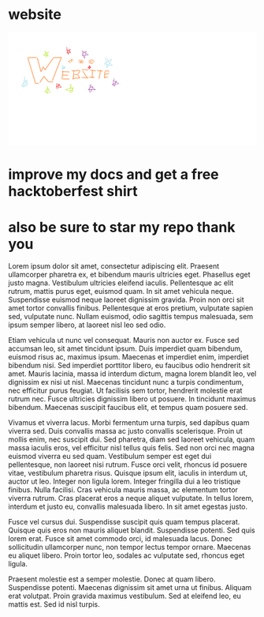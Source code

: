 
# website

![website](Untitled.png)

# improve my docs and get a free hacktoberfest shirt

# also be sure to star my repo thank you


Lorem ipsum dolor sit amet, consectetur adipiscing elit. Praesent ullamcorper pharetra ex, et bibendum mauris ultricies eget. Phasellus eget justo magna. Vestibulum ultricies eleifend iaculis. Pellentesque ac elit rutrum, mattis purus eget, euismod quam. In sit amet vehicula neque. Suspendisse euismod neque laoreet dignissim gravida. Proin non orci sit amet tortor convallis finibus. Pellentesque at eros pretium, vulputate sapien sed, vulputate nunc. Nullam euismod, odio sagittis tempus malesuada, sem ipsum semper libero, at laoreet nisl leo sed odio.

Etiam vehicula ut nunc vel consequat. Mauris non auctor ex. Fusce sed accumsan leo, sit amet tincidunt ipsum. Duis imperdiet quam bibendum, euismod risus ac, maximus ipsum. Maecenas et imperdiet enim, imperdiet bibendum nisi. Sed imperdiet porttitor libero, eu faucibus odio hendrerit sit amet. Mauris lacinia, massa id interdum dictum, magna lorem blandit leo, vel dignissim ex nisi ut nisl. Maecenas tincidunt nunc a turpis condimentum, nec efficitur purus feugiat. Ut facilisis sem tortor, hendrerit molestie erat rutrum nec. Fusce ultricies dignissim libero ut posuere. In tincidunt maximus bibendum. Maecenas suscipit faucibus elit, et tempus quam posuere sed.

Vivamus et viverra lacus. Morbi fermentum urna turpis, sed dapibus quam viverra sed. Duis convallis massa ac justo convallis scelerisque. Proin ut mollis enim, nec suscipit dui. Sed pharetra, diam sed laoreet vehicula, quam massa iaculis eros, vel efficitur nisl tellus quis felis. Sed non orci nec magna euismod viverra eu sed quam. Vestibulum semper est eget dui pellentesque, non laoreet nisi rutrum. Fusce orci velit, rhoncus id posuere vitae, vestibulum pharetra risus. Quisque ipsum elit, iaculis in interdum ut, auctor ut leo. Integer non ligula lorem. Integer fringilla dui a leo tristique finibus. Nulla facilisi. Cras vehicula mauris massa, ac elementum tortor viverra rutrum. Cras placerat eros a neque aliquet vulputate. In tellus lorem, interdum et justo eu, convallis malesuada libero. In sit amet egestas justo.

Fusce vel cursus dui. Suspendisse suscipit quis quam tempus placerat. Quisque quis eros non mauris aliquet blandit. Suspendisse potenti. Sed quis lorem erat. Fusce sit amet commodo orci, id malesuada lacus. Donec sollicitudin ullamcorper nunc, non tempor lectus tempor ornare. Maecenas eu aliquet libero. Proin tortor leo, sodales ac vulputate sed, rhoncus eget ligula.

Praesent molestie est a semper molestie. Donec at quam libero. Suspendisse potenti. Maecenas dignissim sit amet urna ut finibus. Aliquam erat volutpat. Proin gravida maximus vestibulum. Sed at eleifend leo, eu mattis est. Sed id nisl turpis. 
